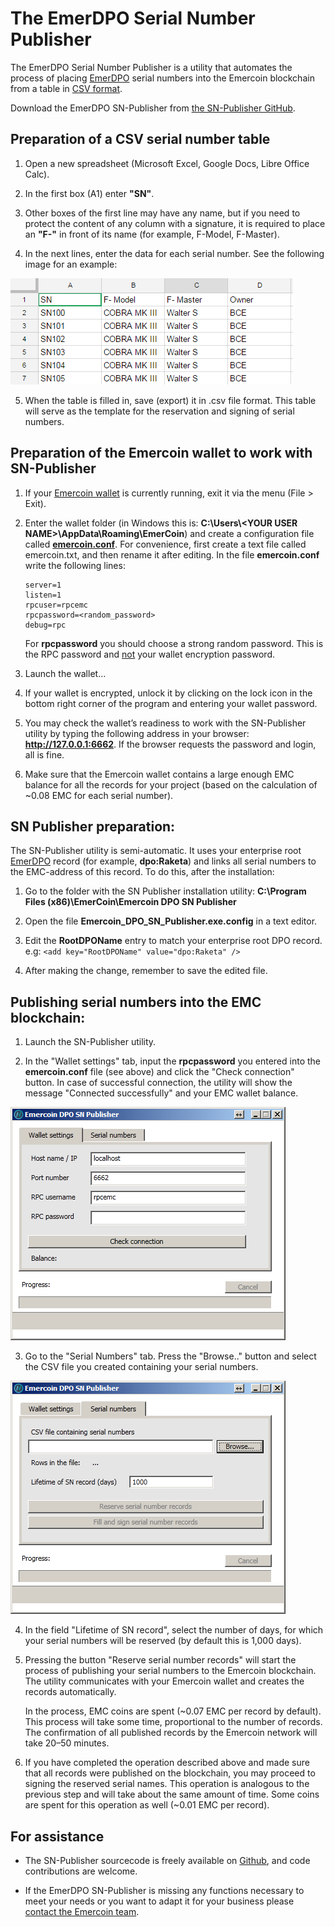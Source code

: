 # The EmerDPO Serial Number Publisher

The EmerDPO Serial Number Publisher is a utility that automates the
process of placing [EmerDPO](/en/blockchain-services/emerdpo/emerdpo-introduction.md) serial numbers into the
Emercoin blockchain from a table in <a target="_blank" rel="nofollow" href="https://en.wikipedia.org/wiki/Comma-separated_values">CSV format</a>.

Download the EmerDPO SN-Publisher from <a target="_blank" rel="nofollow" href="https://github.com/emercoin/SN-Publisher/tree/master/Distrib">the SN-Publisher GitHub</a>.

Preparation of a CSV serial number table
----------------------------------------

1. Open a new spreadsheet (Microsoft Excel, Google Docs, Libre Office
Calc).

2. In the first box (A1) enter **"SN"**.

3. Other boxes of the first line may have any name, but if you need to
protect the content of any column with a signature, it is required to
place an **"F-"** in front of its name (for example, F-Model, F-Master).

4. In the next lines, enter the data for each serial number. See the
following image for an example:

<div class="boxOverflow">
<img src="/images/Sn-publisher-image00.png" title="fig:Sn-publisher-image00.png">
</div>

5. When the table is filled in, save (export) it in .csv file format. This
table will serve as the template for the reservation and signing of
serial numbers.

Preparation of the Emercoin wallet to work with SN-Publisher
------------------------------------------------------------

1. If your [Emercoin wallet](/en/install-software/core-wallets/gui-wallet.md) is currently
running, exit it via the menu (File &gt; Exit).

2. Enter the wallet folder (in Windows this is: **C:\\Users\\&lt;YOUR USER
NAME&gt;\\AppData\\Roaming\\EmerCoin**) and create a configuration file
called **[emercoin.conf](/en/running-emercoin/emercoin-conf.md)**. For convenience,
first create a text file called emercoin.txt, and then rename it after
editing. In the file **emercoin.conf** write the following lines:

    ```text
    server=1
    listen=1
    rpcuser=rpcemc
    rpcpassword=<random_password>
    debug=rpc
    ```

    For **rpcpassword** you should choose a strong random password. This is the RPC password and <u>not</u> your wallet encryption password.

3. Launch the wallet...

4. If your wallet is encrypted, unlock it by clicking on the lock icon in
the bottom right corner of the program and entering your wallet
password.

5. You may check the wallet’s readiness to work with the SN-Publisher utility by typing the following address in your browser:
**<http://127.0.0.1:6662>**. If the browser requests the password and login, all is fine.

6. Make sure that the Emercoin wallet contains a large enough EMC balance for all the records for your project (based on the calculation of ~0.08 EMC for each serial number).

SN Publisher preparation:
-------------------------
The SN-Publisher utility is semi-automatic. It uses your enterprise root [EmerDPO](/en/blockchain-services/emerdpo/emerdpo-introduction.md) record (for example, **dpo:Raketa**) and links all serial numbers to the EMC-address of this record. To do this, after the installation:

1. Go to the folder with the SN Publisher installation utility: **C:\\Program Files (x86)\\EmerCoin\\Emercoin DPO SN Publisher**

2. Open the file **Emercoin\_DPO\_SN\_Publisher.exe.config** in a text editor.

3. Edit the **RootDPOName** entry to match your enterprise root DPO record. e.g: `<add key="RootDPOName" value="dpo:Raketa" />`

4. After making the change, remember to save the edited file.

Publishing serial numbers into the EMC blockchain:
--------------------------------------------------
1. Launch the SN-Publisher utility.

2. In the "Wallet settings" tab, input the **rpcpassword** you entered into
the **emercoin.conf** file (see above) and click the "Check connection"
button. In case of successful connection, the utility will show the
message "Connected successfully" and your EMC wallet balance.

<div class="boxOverflow">
<img src="/images/Sn-publisher-image02.png" title="fig:Sn-publisher-image02.png">
</div>

3. Go to the "Serial Numbers" tab. Press the "Browse.." button and select
the CSV file you created containing your serial numbers.

<div class="boxOverflow">
    <img src="/images/Sn-publisher-image01.png" title="fig:Sn-publisher-image01.png">
</div>

4. In the field "Lifetime of SN record", select the number of days, for
which your serial numbers will be reserved (by default this is 1,000
days).

5. Pressing the button "Reserve serial number records" will start the
process of publishing your serial numbers to the Emercoin blockchain.
The utility communicates with your Emercoin wallet and creates the
records automatically.

    In the process, EMC coins are spent (~0.07 EMC per record by default).
This process will take some time, proportional to the number of records.
The confirmation of all published records by the Emercoin network will
take 20–50 minutes.

6. If you have completed the operation described above and made sure that
all records were published on the blockchain, you may proceed to signing
the reserved serial names. This operation is analogous to the previous
step and will take about the same amount of time. Some coins are spent
for this operation as well (~0.01 EMC per record).

For assistance
--------------

* The SN-Publisher sourcecode is freely available on
<a target="_blank" rel="nofollow" href="https://github.com/emercoin/SN-Publisher">Github</a>, and code
contributions are welcome.

* If the EmerDPO SN-Publisher is missing any functions necessary to meet
your needs or you want to adapt it for your business please <a href="http://emercoin.com/en/contact">contact the Emercoin team</a>.
